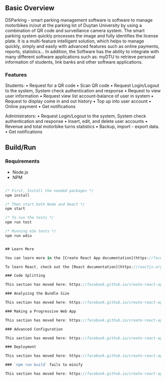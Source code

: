 ## Basic Overview
DSParking - smart parking management software is software to manage motorbikes in/out at the parking lot of Duytan University by using a combination of QR code and surveillance camera system. The smart parking system quickly processes the image and fully identifies the license plate. It is a multi-feature intelligent solution, which helps to manage quickly, simply and easily with advanced features such as online payments, reports, statistics... In addition, the Software has the ability to integrate with many different software applications such as: myDTU to retrieve personal information of students, link banks and other software applications.


### Features

Students:
•	Request for a QR code
•	Scan QR code
•	Request Login/Logout to the system, System check authentication and response
•	Request to view user information
•	Request view list account-balance of user in system
•	Request to display come in and out history
•	Top up into user account
•	Online payment 
•	Get notifications

Administrators:
•	Request Login/Logout to the system, System check authentication and response
•	Insert, edit, and delete user accounts
•	Revenue and total motorbike turns statistics
•	Backup, import - export data.
•	Get notifications



## Build/Run

### Requirements

- Node.js
- NPM

```javascript

/* First, Install the needed packages */
npm install

/* Then start both Node and React */
npm start

/* To run the tests */
npm run test

/* Running e2e tests */
npm run wdio


## Learn More

You can learn more in the [Create React App documentation](https://facebook.github.io/create-react-app/docs/getting-started).

To learn React, check out the [React documentation](https://reactjs.org/).

### Code Splitting

This section has moved here: https://facebook.github.io/create-react-app/docs/code-splitting

### Analyzing the Bundle Size

This section has moved here: https://facebook.github.io/create-react-app/docs/analyzing-the-bundle-size

### Making a Progressive Web App

This section has moved here: https://facebook.github.io/create-react-app/docs/making-a-progressive-web-app

### Advanced Configuration

This section has moved here: https://facebook.github.io/create-react-app/docs/advanced-configuration

### Deployment

This section has moved here: https://facebook.github.io/create-react-app/docs/deployment

### `npm run build` fails to minify

This section has moved here: https://facebook.github.io/create-react-app/docs/troubleshooting#npm-run-build-fails-to-minify
